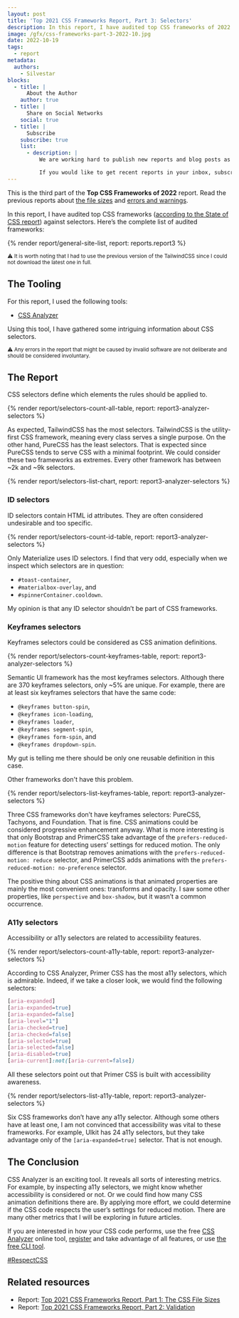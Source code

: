 ```yaml
---
layout: post
title: 'Top 2021 CSS Frameworks Report, Part 3: Selectors'
description: In this report, I have audited top CSS frameworks of 2022 (according to the State of CSS report) against selectors.
image: /gfx/css-frameworks-part-3-2022-10.jpg
date: 2022-10-19
tags:
  - report
metadata:
  authors:
    - Silvestar
blocks:
  - title: |
      About the Author
    author: true
  - title: |
      Share on Social Networks
    social: true
  - title: |
      Subscribe
    subscribe: true
    list:
      - description: |
          We are working hard to publish new reports and blog posts as soon as possible.

          If you would like to get recent reports in your inbox, subscribe here!
---
```


This is the third part of the **Top CSS Frameworks of 2022** report. Read the previous reports about [the file sizes](/reports/css-frameworks-part-1-2022-02/) and [errors and warnings](/reports/css-frameworks-part-2-2022-05/).

In this report, I have audited top CSS frameworks ([according to the State of CSS report](https://2021.stateofcss.com/en-US/technologies/css-frameworks)) against selectors. Here’s the complete list of audited frameworks:

{% render report/general-site-list, report: reports.report3 %}

<small>⚠️ It is worth noting that I had to use the previous version of the TailwindCSS since I could not download the latest one in full.</small>

## The Tooling

For this report, I used the following tools:

- [CSS Analyzer](https://www.npmjs.com/package/@projectwallace/css-analyzer)

Using this tool, I have gathered some intriguing information about CSS selectors.

<small>⚠️ Any errors in the report that might be caused by invalid software are not deliberate and should be considered involuntary.</small>

## The Report

CSS selectors define which elements the rules should be applied to.

{% render report/selectors-count-all-table, report: report3-analyzer-selectors %}

As expected, TailwindCSS has the most selectors. TailwindCSS is the utility-first CSS framework, meaning every class serves a single purpose. On the other hand, PureCSS has the least selectors. That is expected since PureCSS tends to serve CSS with a minimal footprint. We could consider these two frameworks as extremes. Every other framework has between ~2k and ~9k selectors.

{% render report/selectors-list-chart, report: report3-analyzer-selectors %}

### ID selectors

ID selectors contain HTML id attributes. They are often considered undesirable and too specific.

{% render report/selectors-count-id-table, report: report3-analyzer-selectors %}

Only Materialize uses ID selectors. I find that very odd, especially when we inspect which selectors are in question:

- `#toast-container`,
- `#materialbox-overlay`, and
- `#spinnerContainer.cooldown`.

My opinion is that any ID selector shouldn’t be part of CSS frameworks.

### Keyframes selectors

Keyframes selectors could be considered as CSS animation definitions.

{% render report/selectors-count-keyframes-table, report: report3-analyzer-selectors %}

Semantic UI framework has the most keyframes selectors. Although there are 370 keyframes selectors, only ~5% are unique. For example, there are at least six keyframes selectors that have the same code:

- `@keyframes button-spin`,
- `@keyframes icon-loading`,
- `@keyframes loader`,
- `@keyframes segment-spin`,
- `@keyframes form-spin`, and
- `@keyframes dropdown-spin`.

My gut is telling me there should be only one reusable definition in this case.

Other frameworks don't have this problem.

{% render report/selectors-list-keyframes-table, report: report3-analyzer-selectors %}

Three CSS frameworks don’t have keyframes selectors: PureCSS, Tachyons, and Foundation. That is fine. CSS animations could be considered progressive enhancement anyway. What is more interesting is that only Bootstrap and PrimerCSS take advantage of the `prefers-reduced-motion` feature for detecting users’ settings for reduced motion. The only difference is that Bootstrap removes animations with the `prefers-reduced-motion: reduce` selector, and PrimerCSS adds animations with the `prefers-reduced-motion: no-preference` selector.

The positive thing about CSS animations is that animated properties are mainly the most convenient ones: transforms and opacity. I saw some other properties, like `perspective` and `box-shadow`, but it wasn’t a common occurrence.

### A11y selectors

Accessibility or a11y selectors are related to accessibility features.

{% render report/selectors-count-a11y-table, report: report3-analyzer-selectors %}

According to CSS Analyzer, Primer CSS has the most a11y selectors, which is admirable. Indeed, if we take a closer look, we would find the following selectors:

```css
[aria-expanded]
[aria-expanded=true]
[aria-expanded=false]
[aria-level="1"]
[aria-checked=true]
[aria-checked=false]
[aria-selected=true]
[aria-selected=false]
[aria-disabled=true]
[aria-current]:not([aria-current=false])
```

All these selectors point out that Primer CSS is built with accessibility awareness.

{% render report/selectors-list-a11y-table, report: report3-analyzer-selectors %}

Six CSS frameworks don’t have any a11y selector. Although some others have at least one, I am not convinced that accessibility was vital to these frameworks. For example, UIkit has 24 a11y selectors, but they take advantage only of the `[aria-expanded=true]` selector. That is not enough.

## The Conclusion

CSS Analyzer is an exciting tool. It reveals all sorts of interesting metrics. For example, by inspecting a11y selectors, we might know whether accessibility is considered or not. Or we could find how many CSS animation definitions there are. By applying more effort, we could determine if the CSS code respects the user’s settings for reduced motion. There are many other metrics that I will be exploring in future articles.

If you are interested in how your CSS code performs, use the free [CSS Analyzer](https://www.projectwallace.com/analyze-css) online tool, [register](https://www.projectwallace.com/register) and take advantage of all features, or use [the free CLI tool](https://www.npmjs.com/package/@projectwallace/css-analyzer).

[#RespectCSS](https://twitter.com/search?q=%23RespectCSS&src=typed_query)

## Related resources

- Report: [Top 2021 CSS Frameworks Report, Part 1: The CSS File Sizes](/reports/css-frameworks-part-1-2022-02/)
- Report: [Top 2021 CSS Frameworks Report, Part 2: Validation](/reports/css-frameworks-part-2-2022-05/)
